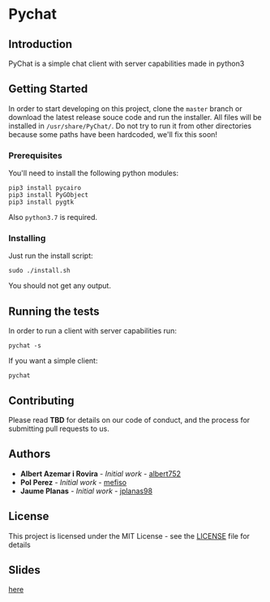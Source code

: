 # Pychat
## Introduction
PyChat is a simple chat client with server capabilities made in python3

## Getting Started

In order to start developing on this project, clone the `master` branch
or download the latest release souce code and run the installer. All files
will be installed in `/usr/share/PyChat/`. Do not try to run it from other
directories because some paths have been hardcoded, we'll fix this soon!

### Prerequisites

You'll need to install the following python modules:
```
pip3 install pycairo
pip3 install PyGObject
pip3 install pygtk
```

Also `python3.7` is required.

### Installing

Just run the install script:

```
sudo ./install.sh
```

You should not get any output.

## Running the tests

In order to run a client with server capabilities run:

```
pychat -s
```

If you want a simple client:

```
pychat
```


## Contributing

Please read **TBD** for details on our code of conduct, and the process for submitting pull requests to us.

## Authors

* **Albert Azemar i Rovira** - *Initial work* - [albert752](https://github.com/albert752)
* **Pol Perez** - *Initial work* - [mefiso](https://github.com/jplanas98)
* **Jaume Planas** - *Initial work* - [jplanas98](https://github.com/mefiso)


## License

This project is licensed under the MIT License - see the [LICENSE](LICENSE) file for details

## Slides
[here](https://docs.google.com/presentation/d/1Nx7oOcdL8NFE84qBNwMy38_txTaFQa-dFwLBDoIlpVw/edit?usp=sharing)

